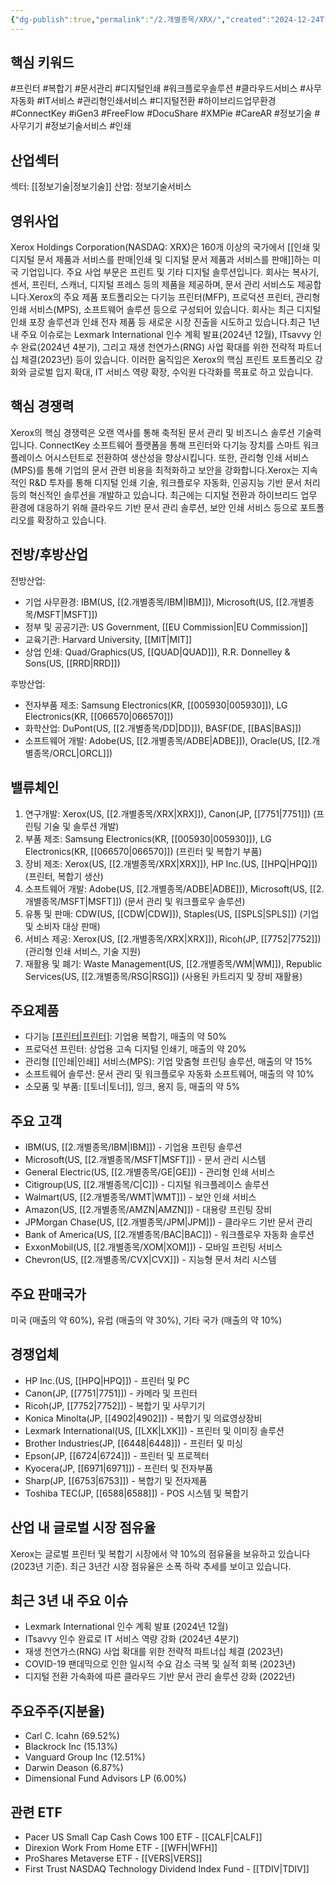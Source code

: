 ```yaml
---
{"dg-publish":true,"permalink":"/2.개별종목/XRX/","created":"2024-12-24T14:58:51.796+09:00","updated":"2025-07-29T21:37:05.420+09:00"}
---
```


## 핵심 키워드

#프린터 #복합기 #문서관리 #디지털인쇄 #워크플로우솔루션 #클라우드서비스 #사무자동화 #IT서비스 #관리형인쇄서비스 #디지털전환 #하이브리드업무환경 #ConnectKey #iGen3 #FreeFlow #DocuShare #XMPie #CareAR #정보기술 #사무기기 #정보기술서비스 #인쇄 

## 산업섹터

섹터: [[정보기술\|정보기술]]
산업: 정보기술서비스

## 영위사업

Xerox Holdings Corporation(NASDAQ: XRX)은 160개 이상의 국가에서 [[인쇄 및 디지털 문서 제품과 서비스를 판매\|인쇄 및 디지털 문서 제품과 서비스를 판매]]하는 미국 기업입니다. 주요 사업 부문은 프린트 및 기타 디지털 솔루션입니다. 회사는 복사기, 센서, 프린터, 스캐너, 디지털 프레스 등의 제품을 제공하며, 문서 관리 서비스도 제공합니다.Xerox의 주요 제품 포트폴리오는 다기능 프린터(MFP), 프로덕션 프린터, 관리형 인쇄 서비스(MPS), 소프트웨어 솔루션 등으로 구성되어 있습니다. 회사는 최근 디지털 인쇄 포장 솔루션과 인쇄 전자 제품 등 새로운 시장 진출을 시도하고 있습니다.최근 1년 내 주요 이슈로는 Lexmark International 인수 계획 발표(2024년 12월), ITsavvy 인수 완료(2024년 4분기), 그리고 재생 천연가스(RNG) 사업 확대를 위한 전략적 파트너십 체결(2023년) 등이 있습니다. 이러한 움직임은 Xerox의 핵심 프린트 포트폴리오 강화와 글로벌 입지 확대, IT 서비스 역량 확장, 수익원 다각화를 목표로 하고 있습니다.

## 핵심 경쟁력

Xerox의 핵심 경쟁력은 오랜 역사를 통해 축적된 문서 관리 및 비즈니스 솔루션 기술력입니다. ConnectKey 소프트웨어 플랫폼을 통해 프린터와 다기능 장치를 스마트 워크플레이스 어시스턴트로 전환하여 생산성을 향상시킵니다. 또한, 관리형 인쇄 서비스(MPS)를 통해 기업의 문서 관련 비용을 최적화하고 보안을 강화합니다.Xerox는 지속적인 R&D 투자를 통해 디지털 인쇄 기술, 워크플로우 자동화, 인공지능 기반 문서 처리 등의 혁신적인 솔루션을 개발하고 있습니다. 최근에는 디지털 전환과 하이브리드 업무 환경에 대응하기 위해 클라우드 기반 문서 관리 솔루션, 보안 인쇄 서비스 등으로 포트폴리오를 확장하고 있습니다.

## 전방/후방산업

전방산업:

- 기업 사무환경: IBM(US, [[2.개별종목/IBM\|IBM]]), Microsoft(US, [[2.개별종목/MSFT\|MSFT]])
- 정부 및 공공기관: US Government, [[EU Commission\|EU Commission]]
- 교육기관: Harvard University, [[MIT\|MIT]]
- 상업 인쇄: Quad/Graphics(US, [[QUAD\|QUAD]]), R.R. Donnelley & Sons(US, [[RRD\|RRD]])

후방산업:

- 전자부품 제조: Samsung Electronics(KR, [[005930\|005930]]), LG Electronics(KR, [[066570\|066570]])
- 화학산업: DuPont(US, [[2.개별종목/DD\|DD]]), BASF(DE, [[BAS\|BAS]])
- 소프트웨어 개발: Adobe(US, [[2.개별종목/ADBE\|ADBE]]), Oracle(US, [[2.개별종목/ORCL\|ORCL]])

## 밸류체인

1. 연구개발: Xerox(US, [[2.개별종목/XRX\|XRX]]), Canon(JP, [[7751\|7751]]) (프린팅 기술 및 솔루션 개발)
2. 부품 제조: Samsung Electronics(KR, [[005930\|005930]]), LG Electronics(KR, [[066570\|066570]]) (프린터 및 복합기 부품)
3. 장비 제조: Xerox(US, [[2.개별종목/XRX\|XRX]]), HP Inc.(US, [[HPQ\|HPQ]]) (프린터, 복합기 생산)
4. 소프트웨어 개발: Adobe(US, [[2.개별종목/ADBE\|ADBE]]), Microsoft(US, [[2.개별종목/MSFT\|MSFT]]) (문서 관리 및 워크플로우 솔루션)
5. 유통 및 판매: CDW(US, [[CDW\|CDW]]), Staples(US, [[SPLS\|SPLS]]) (기업 및 소비자 대상 판매)
6. 서비스 제공: Xerox(US, [[2.개별종목/XRX\|XRX]]), Ricoh(JP, [[7752\|7752]]) (관리형 인쇄 서비스, 기술 지원)
7. 재활용 및 폐기: Waste Management(US, [[2.개별종목/WM\|WM]]), Republic Services(US, [[2.개별종목/RSG\|RSG]]) (사용된 카트리지 및 장비 재활용)

## 주요제품

- 다기능 [[프린터\|프린터]](MFP): 기업용 복합기, 매출의 약 50%
- 프로덕션 프린터: 상업용 고속 디지털 인쇄기, 매출의 약 20%
- 관리형 [[인쇄\|인쇄]] 서비스(MPS): 기업 맞춤형 프린팅 솔루션, 매출의 약 15%
- 소프트웨어 솔루션: 문서 관리 및 워크플로우 자동화 소프트웨어, 매출의 약 10%
- 소모품 및 부품: [[토너\|토너]], 잉크, 용지 등, 매출의 약 5%

## 주요 고객

- IBM(US, [[2.개별종목/IBM\|IBM]]) - 기업용 프린팅 솔루션
- Microsoft(US, [[2.개별종목/MSFT\|MSFT]]) - 문서 관리 시스템
- General Electric(US, [[2.개별종목/GE\|GE]]) - 관리형 인쇄 서비스
- Citigroup(US, [[2.개별종목/C\|C]]) - 디지털 워크플레이스 솔루션
- Walmart(US, [[2.개별종목/WMT\|WMT]]) - 보안 인쇄 서비스
- Amazon(US, [[2.개별종목/AMZN\|AMZN]]) - 대용량 프린팅 장비
- JPMorgan Chase(US, [[2.개별종목/JPM\|JPM]]) - 클라우드 기반 문서 관리
- Bank of America(US, [[2.개별종목/BAC\|BAC]]) - 워크플로우 자동화 솔루션
- ExxonMobil(US, [[2.개별종목/XOM\|XOM]]) - 모바일 프린팅 서비스
- Chevron(US, [[2.개별종목/CVX\|CVX]]) - 지능형 문서 처리 시스템

## 주요 판매국가

미국 (매출의 약 60%), 유럽 (매출의 약 30%), 기타 국가 (매출의 약 10%)

## 경쟁업체

- HP Inc.(US, [[HPQ\|HPQ]]) - 프린터 및 PC
- Canon(JP, [[7751\|7751]]) - 카메라 및 프린터
- Ricoh(JP, [[7752\|7752]]) - 복합기 및 사무기기
- Konica Minolta(JP, [[4902\|4902]]) - 복합기 및 의료영상장비
- Lexmark International(US, [[LXK\|LXK]]) - 프린터 및 이미징 솔루션
- Brother Industries(JP, [[6448\|6448]]) - 프린터 및 미싱
- Epson(JP, [[6724\|6724]]) - 프린터 및 프로젝터
- Kyocera(JP, [[6971\|6971]]) - 프린터 및 전자부품
- Sharp(JP, [[6753\|6753]]) - 복합기 및 전자제품
- Toshiba TEC(JP, [[6588\|6588]]) - POS 시스템 및 복합기

## 산업 내 글로벌 시장 점유율

Xerox는 글로벌 프린터 및 복합기 시장에서 약 10%의 점유율을 보유하고 있습니다 (2023년 기준). 최근 3년간 시장 점유율은 소폭 하락 추세를 보이고 있습니다.

## 최근 3년 내 주요 이슈

- Lexmark International 인수 계획 발표 (2024년 12월)
- ITsavvy 인수 완료로 IT 서비스 역량 강화 (2024년 4분기)
- 재생 천연가스(RNG) 사업 확대를 위한 전략적 파트너십 체결 (2023년)
- COVID-19 팬데믹으로 인한 일시적 수요 감소 극복 및 실적 회복 (2023년)
- 디지털 전환 가속화에 따른 클라우드 기반 문서 관리 솔루션 강화 (2022년)

## 주요주주(지분율)

- Carl C. Icahn (69.52%)
- Blackrock Inc (15.13%)
- Vanguard Group Inc (12.51%)
- Darwin Deason (6.87%)
- Dimensional Fund Advisors LP (6.00%)

## 관련 ETF

- Pacer US Small Cap Cash Cows 100 ETF - [[CALF\|CALF]]
- Direxion Work From Home ETF - [[WFH\|WFH]]
- ProShares Metaverse ETF - [[VERS\|VERS]]
- First Trust NASDAQ Technology Dividend Index Fund - [[TDIV\|TDIV]]